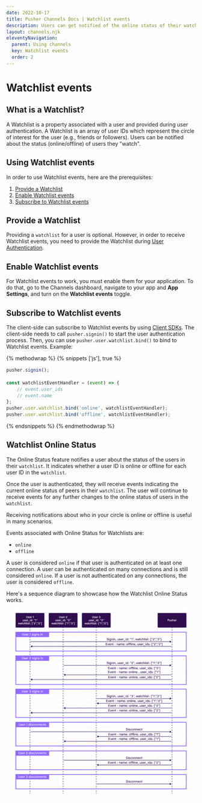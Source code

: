 ```yaml
---
date: 2022-10-17
title: Pusher Channels Docs | Watchlist events
description: Users can get notified of the online status of their watchlist.
layout: channels.njk
eleventyNavigation:
  parent: Using channels
  key: Watchlist events
  order: 2
---
```


# Watchlist events

## What is a Watchlist?

A Watchlist is a property associated with a user and provided during user authentication. A Watchlist is an array of user IDs which represent the circle of interest for the user (e.g., friends or followers). Users can be notified about the status (online/offline) of users they "watch".

## Using Watchlist events

In order to use Watchlist events, here are the prerequisites:

1. [Provide a Watchlist](#providing-a-watchlist)
2. [Enable Watchlist events](#enabling-watchlist-events)
3. [Subscribe to Watchlist events](#subscribing-to-watchlist-events)

## Provide a Watchlist

Providing a `watchlist` for a user is optional. However, in order to receive Watchlist events, you need to provide the Watchlist during [User Authentication](/docs/channels/server_api/authenticating-users).

## Enable Watchlist events

For Watchlist events to work, you must enable them for your application. To do that, go to the Channels dashboard, navigate to your app and **App Settings**, and turn on the **Watchlist events** toggle.

## Subscribe to Watchlist events

The client-side can subscribe to Watchlist events by using [Client SDKs](/docs/channels/channels_libraries/libraries/#client-libraries). The client-side needs to call `pusher.signin()` to start the user authentication process. Then, you can use `pusher.user.watchlist.bind()` to bind to Watchlist events. Example:


{% methodwrap %}
{% snippets ['js'], true %}

```js
pusher.signin();

const watchlistEventHandler = (event) => {
    // event.user_ids
    // event.name
};
pusher.user.watchlist.bind('online', watchlistEventHandler);
pusher.user.watchlist.bind('offline', watchlistEventHandler);
```

{% endsnippets %}
{% endmethodwrap %}


## Watchlist Online Status

The Online Status feature notifies a user about the status of the users in their `watchlist`. It indicates whether a user ID is online or offline for each user ID in the `watchlist`.

Once the user is authenticated, they will receive events indicating the current online status of peers in their `watchlist`. The user will continue to receive events for any further changes to the online status of users in the `watchlist`.

Receiving notifications about who in your circle is online or offline is useful in many scenarios.

Events associated with Online Status for Watchlists are:

- `online`
- `offline`

A user is considered `online` if that user is authenticated on at least one connection. A user can be authenticated on many connections and is still considered `online`. If a user is not authenticated on any connections, the user is considered `offline`.

Here's a sequence diagram to showcase how the Watchlist Online Status works.

![Watchlist Online - Status Sequence Diagram](./img/watchlist-online-status.png)
